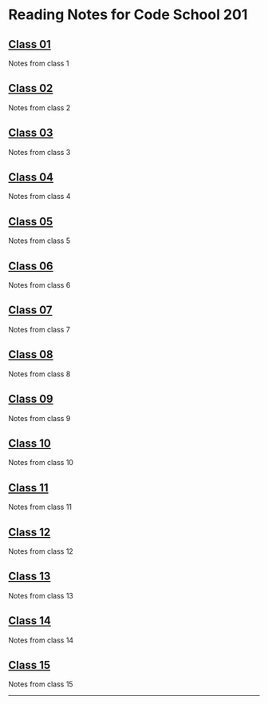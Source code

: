 # Reading Notes for Code School 201

## [Class 01](/Reading-Notes/201/Class01)

Notes from class 1

## [Class 02](/Reading-Notes/201/Class02)

Notes from class 2

## [Class 03](/Reading-Notes/201/Class03)

Notes from class 3

## [Class 04](/Reading-Notes/201/Class04)

Notes from class 4

## [Class 05](/Reading-Notes/201/Class05)

Notes from class 5

## [Class 06](/Reading-Notes/201/Class06)

Notes from class 6

## [Class 07](/Reading-Notes/201/Class07)

Notes from class 7

## [Class 08](/Reading-Notes/201/Class08)

Notes from class 8

## [Class 09](/Reading-Notes/201/Class09)

Notes from class 9

## [Class 10](/Reading-Notes/201/Class10)

Notes from class 10

## [Class 11](/Reading-Notes/201/Class11)

Notes from class 11

## [Class 12](/Reading-Notes/201/Class12)

Notes from class 12

## [Class 13](/Reading-Notes/201/Class13)

Notes from class 13

## [Class 14](/Reading-Notes/201/Class14)

Notes from class 14

## [Class 15](/Reading-Notes/201/Class15)

Notes from class 15


*****


